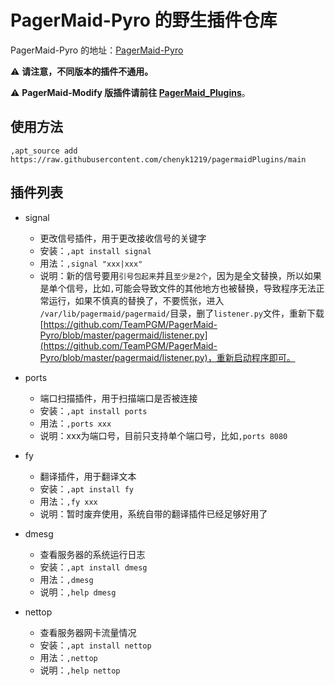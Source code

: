# PagerMaid-Pyro 的野生插件仓库


PagerMaid-Pyro 的地址：[PagerMaid-Pyro](https://github.com/TeamPGM/PagerMaid-Pyro)

⚠ **请注意，不同版本的插件不通用。**  

⚠ **PagerMaid-Modify 版插件请前往 [PagerMaid_Plugins](https://github.com/TeamPGM/PagerMaid_Plugins/tree/master)**。

## 使用方法

```shell
,apt_source add https://raw.githubusercontent.com/chenyk1219/pagermaidPlugins/main
```

## 插件列表

- signal

    - 更改信号插件，用于更改接收信号的关键字
    - 安装：`,apt install signal`
    - 用法：`,signal "xxx|xxx"`
    - 说明：新的信号要用`引号包起来`并且`至少是2个`，因为是全文替换，所以如果是单个信号，比如`,`可能会导致文件的其他地方也被替换，导致程序无法正常运行，如果不慎真的替换了，不要慌张，进入
      `/var/lib/pagermaid/pagermaid/`目录，删了`listener.py`文件，重新下载[https://github.com/TeamPGM/PagerMaid-Pyro/blob/master/pagermaid/listener.py](https://github.com/TeamPGM/PagerMaid-Pyro/blob/master/pagermaid/listener.py)，重新启动程序即可。

- ports
    - 端口扫描插件，用于扫描端口是否被连接
    - 安装：`,apt install ports`
    - 用法：`,ports xxx`
    - 说明：xxx为端口号，目前只支持单个端口号，比如`,ports 8080`

- fy
    - 翻译插件，用于翻译文本
    - 安装：`,apt install fy`
    - 用法：`,fy xxx`
    - 说明：暂时废弃使用，系统自带的翻译插件已经足够好用了
 
- dmesg
    - 查看服务器的系统运行日志
    - 安装：`,apt install dmesg`
    - 用法：`,dmesg`
    - 说明：`,help dmesg`
  
- nettop
    - 查看服务器网卡流量情况
    - 安装：`,apt install nettop`
    - 用法：`,nettop`
    - 说明：`,help nettop`